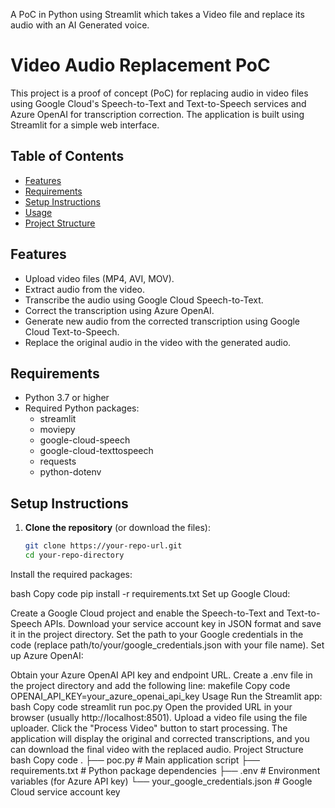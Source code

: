 A PoC in Python using Streamlit which takes a Video file and replace its audio with an AI Generated voice.
# Video Audio Replacement PoC

This project is a proof of concept (PoC) for replacing audio in video files using Google Cloud's Speech-to-Text and Text-to-Speech services and Azure OpenAI for transcription correction. The application is built using Streamlit for a simple web interface.

## Table of Contents
- [Features](#features)
- [Requirements](#requirements)
- [Setup Instructions](#setup-instructions)
- [Usage](#usage)
- [Project Structure](#project-structure)
  

## Features
- Upload video files (MP4, AVI, MOV).
- Extract audio from the video.
- Transcribe the audio using Google Cloud Speech-to-Text.
- Correct the transcription using Azure OpenAI.
- Generate new audio from the corrected transcription using Google Cloud Text-to-Speech.
- Replace the original audio in the video with the generated audio.

## Requirements
- Python 3.7 or higher
- Required Python packages:
  - streamlit
  - moviepy
  - google-cloud-speech
  - google-cloud-texttospeech
  - requests
  - python-dotenv

## Setup Instructions
1. **Clone the repository** (or download the files):
   ```bash
   git clone https://your-repo-url.git
   cd your-repo-directory
Install the required packages:

bash
Copy code
pip install -r requirements.txt
Set up Google Cloud:

Create a Google Cloud project and enable the Speech-to-Text and Text-to-Speech APIs.
Download your service account key in JSON format and save it in the project directory.
Set the path to your Google credentials in the code (replace path/to/your/google_credentials.json with your file name).
Set up Azure OpenAI:

Obtain your Azure OpenAI API key and endpoint URL.
Create a .env file in the project directory and add the following line:
makefile
Copy code
OPENAI_API_KEY=your_azure_openai_api_key
Usage
Run the Streamlit app:
bash
Copy code
streamlit run poc.py
Open the provided URL in your browser (usually http://localhost:8501).
Upload a video file using the file uploader.
Click the "Process Video" button to start processing.
The application will display the original and corrected transcriptions, and you can download the final video with the replaced audio.
Project Structure
bash
Copy code
.
├── poc.py                 # Main application script
├── requirements.txt       # Python package dependencies
├── .env                   # Environment variables (for Azure API key)
└── your_google_credentials.json # Google Cloud service account key
